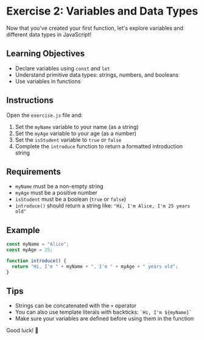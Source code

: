 # Exercise 2: Variables and Data Types

Now that you've created your first function, let's explore variables and different data types in JavaScript!

## Learning Objectives

- Declare variables using `const` and `let`
- Understand primitive data types: strings, numbers, and booleans
- Use variables in functions

## Instructions

Open the `exercise.js` file and:

1. Set the `myName` variable to your name (as a string)
2. Set the `myAge` variable to your age (as a number)
3. Set the `isStudent` variable to `true` or `false`
4. Complete the `introduce` function to return a formatted introduction string

## Requirements

- `myName` must be a non-empty string
- `myAge` must be a positive number
- `isStudent` must be a boolean (`true` or `false`)
- `introduce()` should return a string like: `"Hi, I'm Alice, I'm 25 years old"`

## Example

```javascript
const myName = "Alice";
const myAge = 25;

function introduce() {
  return "Hi, I'm " + myName + ", I'm " + myAge + " years old";
}
```

## Tips

- Strings can be concatenated with the `+` operator
- You can also use template literals with backticks: `` `Hi, I'm ${myName}` ``
- Make sure your variables are defined before using them in the function

Good luck! 🎯

